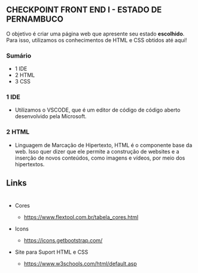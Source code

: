 ## CHECKPOINT FRONT END I - ESTADO DE PERNAMBUCO

O objetivo é criar uma página web que apresente seu estado **escolhido**. Para isso, utilizamos os conhecimentos de HTML e CSS obtidos até aqui!

### Sumário
* 1 IDE
* 2 HTML
* 3 CSS

### 1 IDE
- Utilizamos o VSCODE, que é um editor de código de código aberto desenvolvido pela Microsoft.

### 2 HTML

- Linguagem de Marcação de Hipertexto, HTML é o componente base da web. Isso quer dizer que ele permite a construção de websites e a inserção de novos conteúdos, como imagens e vídeos, por meio dos hipertextos.

## Links
#
- Cores
	* https://www.flextool.com.br/tabela_cores.html

- Icons 
	* https://icons.getbootstrap.com/

- Site para Suport HTML e CSS
	* https://www.w3schools.com/html/default.asp